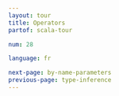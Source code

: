 ```yaml
---
layout: tour
title: Operators
partof: scala-tour

num: 28

language: fr

next-page: by-name-parameters
previous-page: type-inference
---
```

